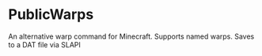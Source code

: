 PublicWarps
===========

An alternative warp command for Minecraft. Supports named warps. Saves to a DAT file via SLAPI
